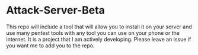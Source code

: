 # Attack-Server-Beta

This repo will include a tool that will allow you to install it on your server and use many pentest tools with any tool you can use on your phone or the internet. It is a project that I am actively developing. Please leave an issue if you want me to add you to the repo.